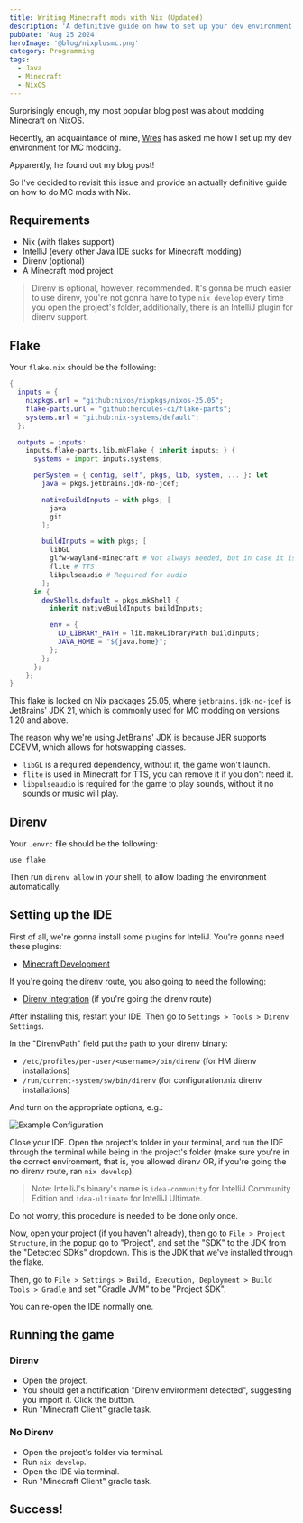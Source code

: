 ```yaml
---
title: Writing Minecraft mods with Nix (Updated)
description: 'A definitive guide on how to set up your dev environment to make Minecraft mods with NixOS.'
pubDate: 'Aug 25 2024'
heroImage: '@blog/nixplusmc.png'
category: Programming
tags:
  - Java
  - Minecraft
  - NixOS
---
```


Surprisingly enough, my most popular blog post was about modding Minecraft on NixOS.

Recently, an acquaintance of mine, [Wres](https://github.com/MrWrees) has asked me how I set up my dev environment for MC modding.

Apparently, he found out my blog post!

So I've decided to revisit this issue and provide an actually definitive guide on how to do MC mods with Nix.

## Requirements
- Nix (with flakes support)
- IntelliJ (every other Java IDE sucks for Minecraft modding)
- Direnv (optional)
- A Minecraft mod project

> Direnv is optional, however, recommended. It's gonna be much easier to use direnv, you're not gonna have to type `nix develop` every time you open the project's folder, additionally, there is an IntelliJ plugin for direnv support.

## Flake

Your `flake.nix` should be the following:
```nix
{
  inputs = {
    nixpkgs.url = "github:nixos/nixpkgs/nixos-25.05";
    flake-parts.url = "github:hercules-ci/flake-parts";
    systems.url = "github:nix-systems/default";
  };

  outputs = inputs:
    inputs.flake-parts.lib.mkFlake { inherit inputs; } {
      systems = import inputs.systems;

      perSystem = { config, self', pkgs, lib, system, ... }: let
        java = pkgs.jetbrains.jdk-no-jcef;

        nativeBuildInputs = with pkgs; [
          java
          git
        ];

        buildInputs = with pkgs; [
          libGL
          glfw-wayland-minecraft # Not always needed, but in case it is, it's here.
          flite # TTS
          libpulseaudio # Required for audio
        ];
      in {
        devShells.default = pkgs.mkShell {
          inherit nativeBuildInputs buildInputs;

          env = {
            LD_LIBRARY_PATH = lib.makeLibraryPath buildInputs;
            JAVA_HOME = "${java.home}";
          };
        };
      };
    };
}
```

This flake is locked on Nix packages 25.05, where `jetbrains.jdk-no-jcef` is JetBrains' JDK 21, which is commonly used for MC modding on versions 1.20 and above.

The reason why we're using JetBrains' JDK is because JBR supports DCEVM, which allows for hotswapping classes.

- `libGL` is a required dependency, without it, the game won't launch.
- `flite` is used in Minecraft for TTS, you can remove it if you don't need it.
- `libpulseaudio` is required for the game to play sounds, without it no sounds or music will play.

## Direnv

Your `.envrc` file should be the following:

```
use flake
```

Then run `direnv allow` in your shell, to allow loading the environment automatically.

## Setting up the IDE

First of all, we're gonna install some plugins for InteliJ. 
You're gonna need these plugins:
- [Minecraft Development](https://plugins.jetbrains.com/plugin/8327-minecraft-development)

If you're going the direnv route, you also going to need the following:
- [Direnv Integration](https://plugins.jetbrains.com/plugin/15285-direnv-integration) (if you're going the direnv route)

After installing this, restart your IDE. Then go to `Settings > Tools > Direnv Settings`.

In the "DirenvPath" field put the path to your direnv binary:
- `/etc/profiles/per-user/<username>/bin/direnv` (for HM direnv installations)
- `/run/current-system/sw/bin/direnv` (for configuration.nix direnv installations)

And turn on the appropriate options, e.g.:

![Example Configuration](@blog/nix-mc/direnv-config.png)

Close your IDE. Open the project's folder in your terminal, and run the IDE through the terminal while being in the project's folder (make sure you're in the correct environment, that is, you allowed direnv OR, if you're going the no direnv route, ran `nix develop`).

> Note: IntelliJ's binary's name is `idea-community` for IntelliJ Community Edition and `idea-ultimate` for IntelliJ Ultimate.

Do not worry, this procedure is needed to be done only once.

Now, open your project (if you haven't already), then go to `File > Project Structure`, in the popup go to "Project", and set the "SDK"  to the JDK from the "Detected SDKs" dropdown. This is the JDK that we've installed through the flake.

Then, go to `File > Settings > Build, Execution, Deployment > Build Tools > Gradle` and set "Gradle JVM" to be "Project SDK".

You can re-open the IDE normally one.

## Running the game

### Direnv

- Open the project.
- You should get a notification "Direnv environment detected", suggesting you import it. Click the button.
- Run "Minecraft Client" gradle task.

### No Direnv

- Open the project's folder via terminal.
- Run `nix develop`.
- Open the IDE via terminal.
- Run "Minecraft Client" gradle task.

## Success!